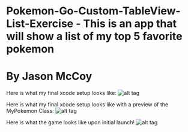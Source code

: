 # Pokemon-Go-Custom-TableView-List-Exercise - This is an app that will show a list of my top 5 favorite pokemon
# By Jason McCoy


Here is what my final xcode setup looks like:
![alt tag](http://mccoygames.com/wp-content/uploads/2016/08/Screen-Shot-2016-08-01-at-8.52.10-AM.png)

Here is what my final xcode setup looks like with a preview of the MyPokemon Class:
![alt tag](http://mccoygames.com/wp-content/uploads/2016/08/Screen-Shot-2016-08-01-at-8.52.53-AM.png)

Here is what the game looks like upon initial launch!
![alt tag](http://mccoygames.com/wp-content/uploads/2016/08/Screen-Shot-2016-08-01-at-8.51.10-AM.png)
